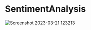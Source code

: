 # SentimentAnalysis
![Screenshot 2023-03-21 123213](https://github.com/theeksha101/NLP-Dashboard/assets/59678885/0309f9ba-3a58-46e5-ae98-8890373c4f76)
